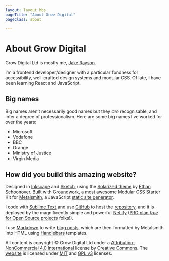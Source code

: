 ```yaml
---
layout: layout.hbs
pageTitle: "About Grow Digital"
pageClass: about

---
```


# About Grow Digital

Grow Digital Ltd is mostly me, [Jake Rayson](https://www.linkedin.com/in/jake-rayson-b5ba95115). 

I’m a frontend developer/designer with a particular fondness for accessibility, well-crafted design systems and modular CSS. Of late, I have been learning React and JavaScript.

## Big names

Big names aren’t necessarily good names but they _are_ recognisable, and infer a degree of professionalism. Here are some big names I’ve worked for over the years: 

* Microsoft
* Vodafone
* BBC
* Orange
* Ministry of Justice
* Virgin Media

## How did you build this amazing website?

Designed in [Inkscape](https://inkscape.org/en/) and [Sketch](https://www.sketchapp.com/), using the [Solarized theme](http://ethanschoonover.com/solarized) by [Ethan Schoonover](https://twitter.com/ethanschoonover). Built with [Groundwork](https://github.com/growdigital/groundwork), a most awesome Modular CSS Starter Kit for [Metalsmith](http://www.metalsmith.io/), a JavaScript [static site generator](https://www.staticgen.com/).

I code with [Sublime Text](https://www.sublimetext.com/) and use [GitHub](https://github.com/) to host the [repository](https://github.com/growdigital/growdigital.org), and it is deployed by the magnificently simple and powerful [Netlify](https://www.netlify.com/) ([PRO plan _free_ for Open Source projects](https://www.netlify.com/open-source/) folks!). 

I use [Markdown](https://daringfireball.net/projects/markdown/) to write [blog posts](https://github.com/growdigital/growdigital.org/tree/master/src/posts), which are then formatted by Metalsmith into HTML using [Handlebars](http://handlebarsjs.com/) templates.

All content is copyright &copy; Grow Digital Ltd under a <a href="http://creativecommons.org/licenses/by-nc/4.0/">Attribution-NonCommercial 4.0 International</a> license by [Creative Commons](https://creativecommons.org/). The <a href="https://github.com/growdigital/growdigital.org/blob/master/LICENSE">website</a> is licensed under <a href="https://choosealicense.com/licenses/mit/">MIT</a> and <a href="https://choosealicense.com/licenses/gpl-3.0/">GPL v3</a> licenses.</p>

